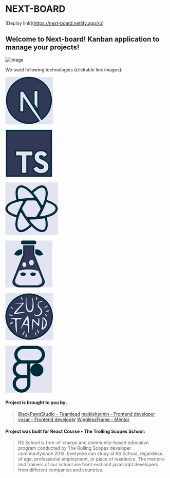 # NEXT-BOARD

[Deploy link](https://next-board.netlify.app/ru]

## Welcome to Next-board! Kanban application to manage your projects!

![image](https://media.discordapp.net/attachments/902251775644532736/1049176942261325874/image.png?width=1043&height=586)

We used following technologies (clickable link images):

[![image](https://raw.githubusercontent.com/BlackPawsStudio/project-management-app/develop/public/assets/component-images/tech-icons/nextjs.jpg)](https://nextjs.org/)

[![image](https://raw.githubusercontent.com/BlackPawsStudio/project-management-app/develop/public/assets/component-images/tech-icons/typescript.jpg)](https://www.typescriptlang.org/)

[![image](https://raw.githubusercontent.com/BlackPawsStudio/project-management-app/develop/public/assets/component-images/tech-icons/reactquery.jpg)](https://tanstack.com/query/v4/)

[![image](https://raw.githubusercontent.com/BlackPawsStudio/project-management-app/develop/public/assets/component-images/tech-icons/i18next.jpg)](https://www.i18next.com/)

[![image](https://raw.githubusercontent.com/BlackPawsStudio/project-management-app/develop/public/assets/component-images/tech-icons/zustand.jpg)](https://github.com/pmndrs/zustand/)

[![image](https://raw.githubusercontent.com/BlackPawsStudio/project-management-app/develop/public/assets/component-images/tech-icons/figma.jpg)](https://figma.com/)

#### Project is brought to you by:

>[BlackPawsStudio - Teamlead](https://github.com/BlackPawsStudio)
[maiklshetinin - Frontend developer](https://github.com/maiklshetinin)
[vvsar - Frontend developer](https://github.com/vvsar)
[WinglessFrame - Mentor](https://github.com/WinglessFrame)

#### Project was built for React Course • The Trolling Scopes School:

> RS School is free-of-charge and community-based education program conducted by The Rolling Scopes developer communitysince 2013.
Everyone can study at RS School, regardless of age, professional employment, or place of residence.
The mentors and trainers of our school are front-end and javascript developers from different companies and countries.
